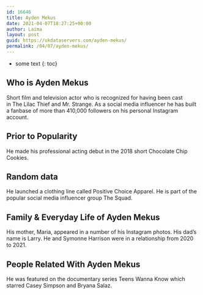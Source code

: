 ```yaml
---
id: 16646
title: Ayden Mekus
date: 2021-04-07T18:27:25+00:00
author: Laima
layout: post
guid: https://ukdataservers.com/ayden-mekus/
permalink: /04/07/ayden-mekus/
---
```


* some text
{: toc}


## Who is Ayden Mekus
                  
                  
                  
Short film and television actor who is recognized for having been cast in The Lilac Thief and Mr. Strange. As a social media influencer he has built a fanbase of more than 410,000 followers on his personal Instagram account.
                  
              
            
              
            
                
                
                
## Prior to Popularity
                  
                  
                  
He made his professional acting debut in the 2018 short Chocolate Chip Cookies.
                  
              
            
              
            
                
                
                
## Random data
                  
                  
                  
He launched a clothing line called Positive Choice Apparel. He is part of the popular social media influencer group The Squad.
                  
              
            
              
            
                
                
                
## Family & Everyday Life of Ayden Mekus
                  
                  
                  
His mother, Maria, appeared in a number of his Instagram photos. His dad&#8217;s name is Larry. He and Symonne Harrison were in a relationship from 2020 to 2021.
                  
              
            
              
            
                
                
                
## People Related With Ayden Mekus
                  
                  
                  
He was featured on the documentary series Teens Wanna Know which starred Casey Simpson and Bryana Salaz. 
                  
              
            
              
            
                
              
            
              
              
            
            
              
            
          
          
          